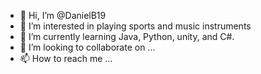- 👋 Hi, I’m @DanielB19
- 👀 I’m interested in playing sports and music instruments
- 🌱 I’m currently learning Java, Python, unity, and C#.
- 💞️ I’m looking to collaborate on ...
- 📫 How to reach me ...

<!---
DanielB19/DanielB19 is a ✨ special ✨ repository because its `README.md` (this file) appears on your GitHub profile.
You can click the Preview link to take a look at your changes.
--->
